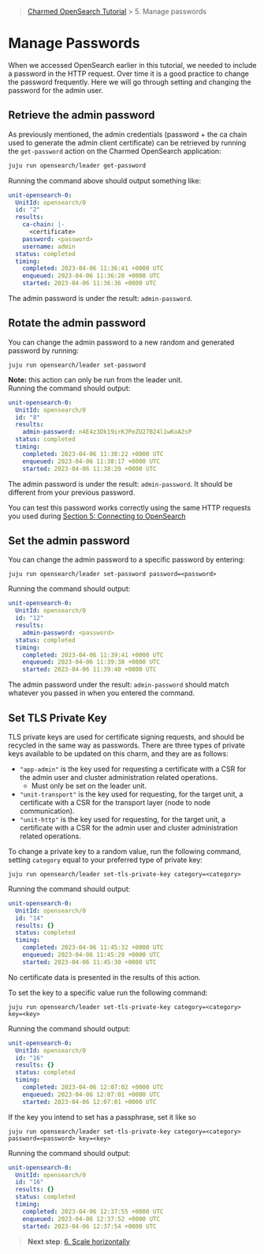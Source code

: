 >[Charmed OpenSearch Tutorial](/t/9722) > 5. Manage passwords
# Manage Passwords

When we accessed OpenSearch earlier in this tutorial, we needed to include a password in the HTTP request. Over time it is a good practice to change the password frequently. Here we will go through setting and changing the password for the admin user.

## Retrieve the admin password
As previously mentioned, the admin credentials (password + the ca chain used to generate the admin client certificate) can be retrieved by running the `get-password` action on the Charmed OpenSearch application:

```bash
juju run opensearch/leader get-password
```
Running the command above should output something like:

```yaml
unit-opensearch-0:
  UnitId: opensearch/0
  id: "2"
  results:
    ca-chain: |-
      <certificate>
    password: <password>
    username: admin
  status: completed
  timing:
    completed: 2023-04-06 11:36:41 +0000 UTC
    enqueued: 2023-04-06 11:36:20 +0000 UTC
    started: 2023-04-06 11:36:36 +0000 UTC
```
The admin password is under the result: `admin-password`.


## Rotate the admin password

You can change the admin password to a new random and generated password by running:

```shell
juju run opensearch/leader set-password 
```
**Note:** this action can only be run from the leader unit.  
Running the command should output:

```yaml
unit-opensearch-0:
  UnitId: opensearch/0
  id: "8"
  results:
    admin-password: n4E4z3Dk19irKJPeZU27B24l1wKoA2sP
  status: completed
  timing:
    completed: 2023-04-06 11:38:22 +0000 UTC
    enqueued: 2023-04-06 11:38:17 +0000 UTC
    started: 2023-04-06 11:38:20 +0000 UTC
```

The admin password is under the result: `admin-password`. It should be different from your previous password.

You can test this password works correctly using the same HTTP requests you used during [Section 5: Connecting to OpenSearch](./5-connecting-to-opensearch.md)

## Set the admin password

You can change the admin password to a specific password by entering:

```shell
juju run opensearch/leader set-password password=<password>
```

Running the command should output:

```yaml
unit-opensearch-0:
  UnitId: opensearch/0
  id: "12"
  results:
    admin-password: <password>
  status: completed
  timing:
    completed: 2023-04-06 11:39:41 +0000 UTC
    enqueued: 2023-04-06 11:39:38 +0000 UTC
    started: 2023-04-06 11:39:40 +0000 UTC
```

The admin password under the result: `admin-password` should match whatever you passed in when you entered the command.

## Set TLS Private Key

TLS private keys are used for certificate signing requests, and should be recycled in the same way as passwords. There are three types of private keys available to be updated on this charm, and they are as follows:

- `"app-admin"` is the key used for requesting a certificate with a CSR for the admin user and cluster administration related operations.
  - Must only be set on the leader unit.
- `"unit-transport"` is the key used for requesting, for the target unit, a certificate with a CSR for the transport layer (node to node communication).
- `"unit-http"` is the key used for requesting, for the target unit, a certificate with a CSR for the admin user and cluster administration related operations.

To change a private key to a random value, run the following command, setting `category` equal to your preferred type of private key:

```shell
juju run opensearch/leader set-tls-private-key category=<category>
```

Running the command should output:

```yaml
unit-opensearch-0:
  UnitId: opensearch/0
  id: "14"
  results: {}
  status: completed
  timing:
    completed: 2023-04-06 11:45:32 +0000 UTC
    enqueued: 2023-04-06 11:45:29 +0000 UTC
    started: 2023-04-06 11:45:30 +0000 UTC
```

No certificate data is presented in the results of this action.

To set the key to a specific value run the following command:

```shell
juju run opensearch/leader set-tls-private-key category=<category> key=<key>
```

Running the command should output:

```yaml
unit-opensearch-0:
  UnitId: opensearch/0
  id: "16"
  results: {}
  status: completed
  timing:
    completed: 2023-04-06 12:07:02 +0000 UTC
    enqueued: 2023-04-06 12:07:01 +0000 UTC
    started: 2023-04-06 12:07:01 +0000 UTC
```

If the key you intend to set has a passphrase, set it like so

```shell
juju run opensearch/leader set-tls-private-key category=<category> password=<password> key=<key>
```

Running the command should output:

```yaml
unit-opensearch-0:
  UnitId: opensearch/0
  id: "16"
  results: {}
  status: completed
  timing:
    completed: 2023-04-06 12:37:55 +0000 UTC
    enqueued: 2023-04-06 12:37:52 +0000 UTC
    started: 2023-04-06 12:37:54 +0000 UTC
```


>**Next step**: [6. Scale horizontally](/t/9720)